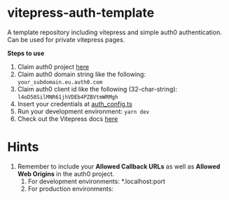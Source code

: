 # vitepress-auth-template
A template repository including vitepress and simple auth0 authentication. Can be used for private vitepress pages.

**Steps to use**

1. Claim auth0 project [here](https://auth0.com/de) 
2. Claim auth0 domain string like the following: `your_subdomain.eu.auth0.com`
3. Claim auth0 client id like the following (32-char-string): `l4oD58SilMNR61jhVDEb4PZBVtmWRMgh`
4. Insert your credentials at [auth_config.ts](./docs/.vitepress/auth/auth_config.ts)
5. Run your development environment: `yarn dev`
6. Check out the Vitepress docs [here](https://vitepress.vuejs.org) 

# Hints

1. Remember to include your **Allowed Callback URLs** as well as **Allowed Web Origins** in the auth0 project.
   1. For development environments: *.localhost:port
   2. For production environments: 

